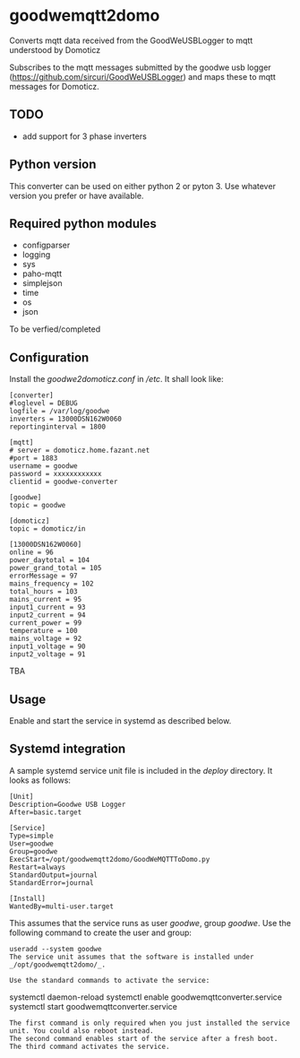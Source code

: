 # goodwemqtt2domo
Converts mqtt data received from the GoodWeUSBLogger to mqtt understood by Domoticz

Subscribes to the mqtt messages submitted by the goodwe usb logger (https://github.com/sircuri/GoodWeUSBLogger) and maps these to mqtt messages for Domoticz.

## TODO ##
- add support for 3 phase inverters


## Python version
This converter can be used on either python 2 or pyton 3. Use whatever version you prefer or have available.

## Required python modules
- configparser
- logging
- sys
- paho-mqtt
- simplejson
- time
- os
- json

To be verfied/completed

## Configuration
Install the _goodwe2domoticz.conf_ in _/etc_. It shall look like:
```
[converter]
#loglevel = DEBUG
logfile = /var/log/goodwe
inverters = 13000DSN162W0060
reportinginterval = 1800

[mqtt]
# server = domoticz.home.fazant.net
#port = 1883
username = goodwe
password = xxxxxxxxxxxx
clientid = goodwe-converter

[goodwe]
topic = goodwe

[domoticz]
topic = domoticz/in

[13000DSN162W0060]
online = 96
power_daytotal = 104
power_grand_total = 105
errorMessage = 97
mains_frequency = 102
total_hours = 103
mains_current = 95
input1_current = 93
input2_current = 94
current_power = 99
temperature = 100
mains_voltage = 92
input1_voltage = 90
input2_voltage = 91
```



TBA

## Usage
Enable and start the service in systemd as described below. 

## Systemd integration
A sample systemd service unit file is included in the _deploy_ directory.
It looks as follows:
```
[Unit]
Description=Goodwe USB Logger
After=basic.target

[Service]
Type=simple
User=goodwe
Group=goodwe
ExecStart=/opt/goodwemqtt2domo/GoodWeMQTTToDomo.py
Restart=always
StandardOutput=journal
StandardError=journal

[Install]
WantedBy=multi-user.target
```
This assumes that the service runs as user _goodwe_, group _goodwe_.
Use the following command to create the user and group:
```
useradd --system goodwe
The service unit assumes that the software is installed under _/opt/goodwemqtt2domo/_.

Use the standard commands to activate the service:
```
systemctl daemon-reload
systemctl enable goodwemqttconverter.service
systemctl start goodwemqttconverter.service
```
The first command is only required when you just installed the service unit. You could also reboot instead.
The second command enables start of the service after a fresh boot.
The third command activates the service.
